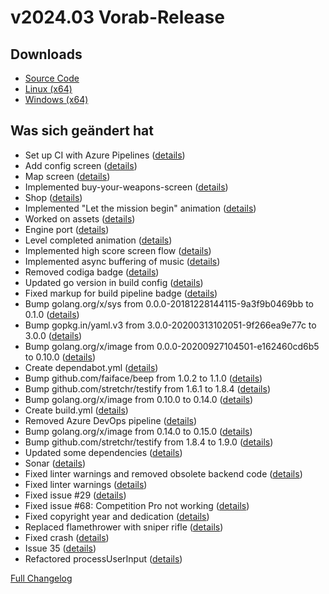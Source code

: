 # v2024.03 **Vorab-Release**

## Downloads

- [Source Code](http://www.retro-carnage.net/releases/v2024.03/Retro-Carnage-v2024.03-Code.zip)
- [Linux (x64)](http://www.retro-carnage.net/releases/v2024.03/Retro-Carnage-v2024.03-Linux.zip)
- [Windows (x64)](http://www.retro-carnage.net/releases/v2024.03/Retro-Carnage-v2024.03-Windows.zip)

## Was sich geändert hat

- Set up CI with Azure Pipelines ([details](https://github.com/Retro-Carnage-Team/retro-carnage/pull/1))
- Add config screen ([details](https://github.com/Retro-Carnage-Team/retro-carnage/pull/2))
- Map screen ([details](https://github.com/Retro-Carnage-Team/retro-carnage/pull/3))
- Implemented buy-your-weapons-screen ([details](https://github.com/Retro-Carnage-Team/retro-carnage/pull/4))
- Shop ([details](https://github.com/Retro-Carnage-Team/retro-carnage/pull/6))
- Implemented "Let the mission begin" animation ([details](https://github.com/Retro-Carnage-Team/retro-carnage/pull/7))
- Worked on assets ([details](https://github.com/Retro-Carnage-Team/retro-carnage/pull/8))
- Engine port ([details](https://github.com/Retro-Carnage-Team/retro-carnage/pull/10))
- Level completed animation ([details](https://github.com/Retro-Carnage-Team/retro-carnage/pull/27))
- Implemented high score screen flow ([details](https://github.com/Retro-Carnage-Team/retro-carnage/pull/37))
- Implemented async buffering of music ([details](https://github.com/Retro-Carnage-Team/retro-carnage/pull/39))
- Removed codiga badge ([details](https://github.com/Retro-Carnage-Team/retro-carnage/pull/47))
- Updated go version in build config ([details](https://github.com/Retro-Carnage-Team/retro-carnage/pull/48))
- Fixed markup for build pipeline badge ([details](https://github.com/Retro-Carnage-Team/retro-carnage/pull/50))
- Bump golang.org/x/sys from 0.0.0-20181228144115-9a3f9b0469bb to 0.1.0 ([details](https://github.com/Retro-Carnage-Team/retro-carnage/pull/51))
- Bump gopkg.in/yaml.v3 from 3.0.0-20200313102051-9f266ea9e77c to 3.0.0 ([details](https://github.com/Retro-Carnage-Team/retro-carnage/pull/53))
- Bump golang.org/x/image from 0.0.0-20200927104501-e162460cd6b5 to 0.10.0 ([details](https://github.com/Retro-Carnage-Team/retro-carnage/pull/52))
- Create dependabot.yml ([details](https://github.com/Retro-Carnage-Team/retro-carnage/pull/54))
- Bump github.com/faiface/beep from 1.0.2 to 1.1.0 ([details](https://github.com/Retro-Carnage-Team/retro-carnage/pull/55))
- Bump github.com/stretchr/testify from 1.6.1 to 1.8.4 ([details](https://github.com/Retro-Carnage-Team/retro-carnage/pull/56))
- Bump golang.org/x/image from 0.10.0 to 0.14.0 ([details](https://github.com/Retro-Carnage-Team/retro-carnage/pull/57))
- Create build.yml ([details](https://github.com/Retro-Carnage-Team/retro-carnage/pull/58))
- Removed Azure DevOps pipeline ([details](https://github.com/Retro-Carnage-Team/retro-carnage/pull/59))
- Bump golang.org/x/image from 0.14.0 to 0.15.0 ([details](https://github.com/Retro-Carnage-Team/retro-carnage/pull/60))
- Bump github.com/stretchr/testify from 1.8.4 to 1.9.0 ([details](https://github.com/Retro-Carnage-Team/retro-carnage/pull/61))
- Updated some dependencies ([details](https://github.com/Retro-Carnage-Team/retro-carnage/pull/63))
- Sonar ([details](https://github.com/Retro-Carnage-Team/retro-carnage/pull/64))
- Fixed linter warnings and removed obsolete backend code ([details](https://github.com/Retro-Carnage-Team/retro-carnage/pull/65))
- Fixed linter warnings ([details](https://github.com/Retro-Carnage-Team/retro-carnage/pull/66))
- Fixed issue #29 ([details](https://github.com/Retro-Carnage-Team/retro-carnage/pull/67))
- Fixed issue #68: Competition Pro not working ([details](https://github.com/Retro-Carnage-Team/retro-carnage/pull/69))
- Fixed copyright year and dedication ([details](https://github.com/Retro-Carnage-Team/retro-carnage/pull/71))
- Replaced flamethrower with sniper rifle ([details](https://github.com/Retro-Carnage-Team/retro-carnage/pull/75))
- Fixed crash ([details](https://github.com/Retro-Carnage-Team/retro-carnage/pull/78))
- Issue 35 ([details](https://github.com/Retro-Carnage-Team/retro-carnage/pull/79))
- Refactored processUserInput ([details](https://github.com/Retro-Carnage-Team/retro-carnage/pull/80))


[Full Changelog](https://github.com/Retro-Carnage-Team/retro-carnage/commits/v2024.03)